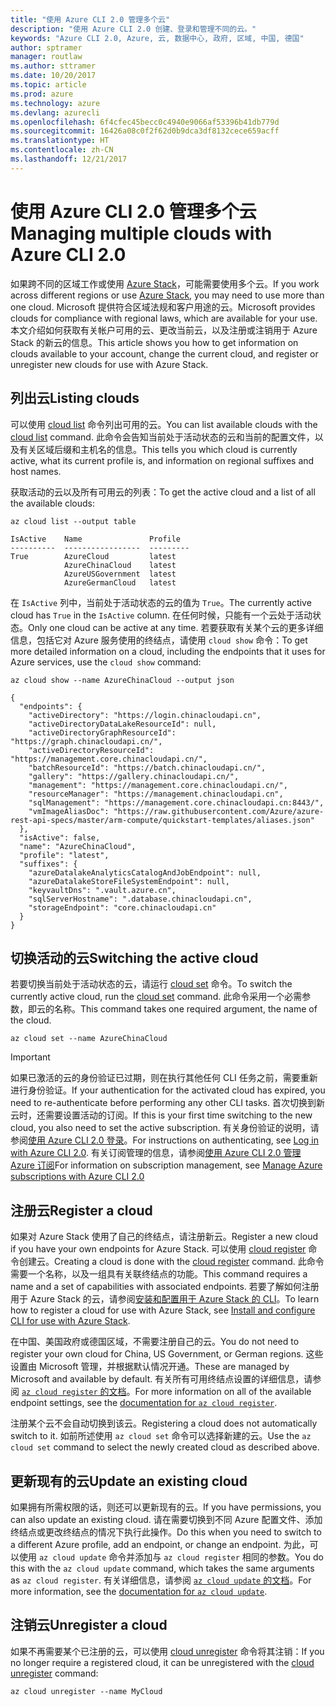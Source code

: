 ```yaml
---
title: "使用 Azure CLI 2.0 管理多个云"
description: "使用 Azure CLI 2.0 创建、登录和管理不同的云。"
keywords: "Azure CLI 2.0, Azure, 云, 数据中心, 政府, 区域, 中国, 德国"
author: sptramer
manager: routlaw
ms.author: sttramer
ms.date: 10/20/2017
ms.topic: article
ms.prod: azure
ms.technology: azure
ms.devlang: azurecli
ms.openlocfilehash: 6f4cfec45becc0c4940e9066af53396b41db779d
ms.sourcegitcommit: 16426a08c0f2f62d0b9dca3df8132cece659acff
ms.translationtype: HT
ms.contentlocale: zh-CN
ms.lasthandoff: 12/21/2017
---
```

# <a name="managing-multiple-clouds-with-azure-cli-20"></a><span data-ttu-id="097e2-104">使用 Azure CLI 2.0 管理多个云</span><span class="sxs-lookup"><span data-stu-id="097e2-104">Managing multiple clouds with Azure CLI 2.0</span></span>

<span data-ttu-id="097e2-105">如果跨不同的区域工作或使用 [Azure Stack](https://docs.microsoft.com/azure/azure-stack/user/)，可能需要使用多个云。</span><span class="sxs-lookup"><span data-stu-id="097e2-105">If you work across different regions or use [Azure Stack](https://docs.microsoft.com/azure/azure-stack/user/), you may need to use more than one cloud.</span></span> <span data-ttu-id="097e2-106">Microsoft 提供符合区域法规和客户用途的云。</span><span class="sxs-lookup"><span data-stu-id="097e2-106">Microsoft provides clouds for compliance with regional laws, which are available for your use.</span></span> <span data-ttu-id="097e2-107">本文介绍如何获取有关帐户可用的云、更改当前云，以及注册或注销用于 Azure Stack 的新云的信息。</span><span class="sxs-lookup"><span data-stu-id="097e2-107">This article shows you how to get information on clouds available to your account, change the current cloud, and register or unregister new clouds for use with Azure Stack.</span></span>

## <a name="listing-clouds"></a><span data-ttu-id="097e2-108">列出云</span><span class="sxs-lookup"><span data-stu-id="097e2-108">Listing clouds</span></span>

<span data-ttu-id="097e2-109">可以使用 [cloud list](/cli/azure/cloud#list) 命令列出可用的云。</span><span class="sxs-lookup"><span data-stu-id="097e2-109">You can list available clouds with the [cloud list](/cli/azure/cloud#list) command.</span></span> <span data-ttu-id="097e2-110">此命令会告知当前处于活动状态的云和当前的配置文件，以及有关区域后缀和主机名的信息。</span><span class="sxs-lookup"><span data-stu-id="097e2-110">This tells you which cloud is currently active, what its current profile is, and information on regional suffixes and host names.</span></span>

<span data-ttu-id="097e2-111">获取活动的云以及所有可用云的列表：</span><span class="sxs-lookup"><span data-stu-id="097e2-111">To get the active cloud and a list of all the available clouds:</span></span>

```azurecli
az cloud list --output table
```

```output
IsActive    Name               Profile
----------  -----------------  ---------
True        AzureCloud         latest
            AzureChinaCloud    latest
            AzureUSGovernment  latest
            AzureGermanCloud   latest
```

<span data-ttu-id="097e2-112">在 `IsActive` 列中，当前处于活动状态的云的值为 `True`。</span><span class="sxs-lookup"><span data-stu-id="097e2-112">The currently active cloud has `True` in the `IsActive` column.</span></span> <span data-ttu-id="097e2-113">在任何时候，只能有一个云处于活动状态。</span><span class="sxs-lookup"><span data-stu-id="097e2-113">Only one cloud can be active at any time.</span></span> <span data-ttu-id="097e2-114">若要获取有关某个云的更多详细信息，包括它对 Azure 服务使用的终结点，请使用 `cloud show` 命令：</span><span class="sxs-lookup"><span data-stu-id="097e2-114">To get more detailed information on a cloud, including the endpoints that it uses for Azure services, use the `cloud show` command:</span></span>

```azurecli
az cloud show --name AzureChinaCloud --output json
```

```output
{
  "endpoints": {
    "activeDirectory": "https://login.chinacloudapi.cn",
    "activeDirectoryDataLakeResourceId": null,
    "activeDirectoryGraphResourceId": "https://graph.chinacloudapi.cn/",
    "activeDirectoryResourceId": "https://management.core.chinacloudapi.cn/",
    "batchResourceId": "https://batch.chinacloudapi.cn/",
    "gallery": "https://gallery.chinacloudapi.cn/",
    "management": "https://management.core.chinacloudapi.cn/",
    "resourceManager": "https://management.chinacloudapi.cn",
    "sqlManagement": "https://management.core.chinacloudapi.cn:8443/",
    "vmImageAliasDoc": "https://raw.githubusercontent.com/Azure/azure-rest-api-specs/master/arm-compute/quickstart-templates/aliases.json"
  },
  "isActive": false,
  "name": "AzureChinaCloud",
  "profile": "latest",
  "suffixes": {
    "azureDatalakeAnalyticsCatalogAndJobEndpoint": null,
    "azureDatalakeStoreFileSystemEndpoint": null,
    "keyvaultDns": ".vault.azure.cn",
    "sqlServerHostname": ".database.chinacloudapi.cn",
    "storageEndpoint": "core.chinacloudapi.cn"
  }
}
```

## <a name="switching-the-active-cloud"></a><span data-ttu-id="097e2-115">切换活动的云</span><span class="sxs-lookup"><span data-stu-id="097e2-115">Switching the active cloud</span></span>

<span data-ttu-id="097e2-116">若要切换当前处于活动状态的云，请运行 [cloud set](/cli/azure/cloud#set) 命令。</span><span class="sxs-lookup"><span data-stu-id="097e2-116">To switch the currently active cloud, run the [cloud set](/cli/azure/cloud#set) command.</span></span> <span data-ttu-id="097e2-117">此命令采用一个必需参数，即云的名称。</span><span class="sxs-lookup"><span data-stu-id="097e2-117">This command takes one required argument, the name of the cloud.</span></span>

```azurecli
az cloud set --name AzureChinaCloud
```

> [!IMPORTANT]
> <span data-ttu-id="097e2-118">如果已激活的云的身份验证已过期，则在执行其他任何 CLI 任务之前，需要重新进行身份验证。</span><span class="sxs-lookup"><span data-stu-id="097e2-118">If your authentication for the activated cloud has expired, you need to re-authenticate before performing any other CLI tasks.</span></span> <span data-ttu-id="097e2-119">首次切换到新云时，还需要设置活动的订阅。</span><span class="sxs-lookup"><span data-stu-id="097e2-119">If this is your first time switching to the new cloud, you also need to set the active subscription.</span></span>
> <span data-ttu-id="097e2-120">有关身份验证的说明，请参阅[使用 Azure CLI 2.0 登录](authenticate-azure-cli.md)。</span><span class="sxs-lookup"><span data-stu-id="097e2-120">For instructions on authenticating, see [Log in with Azure CLI 2.0](authenticate-azure-cli.md).</span></span> <span data-ttu-id="097e2-121">有关订阅管理的信息，请参阅[使用 Azure CLI 2.0 管理 Azure 订阅](manage-azure-subscriptions-azure-cli.md)</span><span class="sxs-lookup"><span data-stu-id="097e2-121">For information on subscription management, see [Manage Azure subscriptions with Azure CLI 2.0](manage-azure-subscriptions-azure-cli.md)</span></span>

## <a name="register-a-cloud"></a><span data-ttu-id="097e2-122">注册云</span><span class="sxs-lookup"><span data-stu-id="097e2-122">Register a cloud</span></span>

<span data-ttu-id="097e2-123">如果对 Azure Stack 使用了自己的终结点，请注册新云。</span><span class="sxs-lookup"><span data-stu-id="097e2-123">Register a new cloud if you have your own endpoints for Azure Stack.</span></span> <span data-ttu-id="097e2-124">可以使用 [cloud register](/cli/azure/cloud#register) 命令创建云。</span><span class="sxs-lookup"><span data-stu-id="097e2-124">Creating a cloud is done with the [cloud register](/cli/azure/cloud#register) command.</span></span> <span data-ttu-id="097e2-125">此命令需要一个名称，以及一组具有关联终结点的功能。</span><span class="sxs-lookup"><span data-stu-id="097e2-125">This command requires a name and a set of capabilities with associated endpoints.</span></span> <span data-ttu-id="097e2-126">若要了解如何注册用于 Azure Stack 的云，请参阅[安装和配置用于 Azure Stack 的 CLI](/azure/azure-stack/user/azure-stack-connect-cli#connect-to-azure-stack)。</span><span class="sxs-lookup"><span data-stu-id="097e2-126">To learn how to register a cloud for use with Azure Stack, see [Install and configure CLI for use with Azure Stack](/azure/azure-stack/user/azure-stack-connect-cli#connect-to-azure-stack).</span></span>

<span data-ttu-id="097e2-127">在中国、美国政府或德国区域，不需要注册自己的云。</span><span class="sxs-lookup"><span data-stu-id="097e2-127">You do not need to register your own cloud for China, US Government, or German regions.</span></span> <span data-ttu-id="097e2-128">这些设置由 Microsoft 管理，并根据默认情况开通。</span><span class="sxs-lookup"><span data-stu-id="097e2-128">These are managed by Microsoft and available by default.</span></span>  <span data-ttu-id="097e2-129">有关所有可用终结点设置的详细信息，请参阅 [`az cloud register` 的文档](/cli/azure/cloud?view=azure-cli-latest#az_cloud_register)。</span><span class="sxs-lookup"><span data-stu-id="097e2-129">For more information on all of the available endpoint settings, see the [documentation for `az cloud register`](/cli/azure/cloud?view=azure-cli-latest#az_cloud_register).</span></span>

<span data-ttu-id="097e2-130">注册某个云不会自动切换到该云。</span><span class="sxs-lookup"><span data-stu-id="097e2-130">Registering a cloud does not automatically switch to it.</span></span> <span data-ttu-id="097e2-131">如前所述使用 `az cloud set` 命令可以选择新建的云。</span><span class="sxs-lookup"><span data-stu-id="097e2-131">Use the `az cloud set` command to select the newly created cloud as described above.</span></span>

## <a name="update-an-existing-cloud"></a><span data-ttu-id="097e2-132">更新现有的云</span><span class="sxs-lookup"><span data-stu-id="097e2-132">Update an existing cloud</span></span>

<span data-ttu-id="097e2-133">如果拥有所需权限的话，则还可以更新现有的云。</span><span class="sxs-lookup"><span data-stu-id="097e2-133">If you have permissions, you can also update an existing cloud.</span></span> <span data-ttu-id="097e2-134">请在需要切换到不同 Azure 配置文件、添加终结点或更改终结点的情况下执行此操作。</span><span class="sxs-lookup"><span data-stu-id="097e2-134">Do this when you need to switch to a different Azure profile, add an endpoint, or change an endpoint.</span></span>
<span data-ttu-id="097e2-135">为此，可以使用 `az cloud update` 命令并添加与 `az cloud register` 相同的参数。</span><span class="sxs-lookup"><span data-stu-id="097e2-135">You do this with the `az cloud update` command, which takes the same arguments as `az cloud register`.</span></span> <span data-ttu-id="097e2-136">有关详细信息，请参阅 [`az cloud update` 的文档](/cli/azure/cloud?view=azure-cli-latest#az_cloud_update)。</span><span class="sxs-lookup"><span data-stu-id="097e2-136">For more information, see the [documentation for `az cloud update`](/cli/azure/cloud?view=azure-cli-latest#az_cloud_update).</span></span>

## <a name="unregister-a-cloud"></a><span data-ttu-id="097e2-137">注销云</span><span class="sxs-lookup"><span data-stu-id="097e2-137">Unregister a cloud</span></span>

<span data-ttu-id="097e2-138">如果不再需要某个已注册的云，可以使用 [cloud unregister](/cli/azure/cloud#unregister) 命令将其注销：</span><span class="sxs-lookup"><span data-stu-id="097e2-138">If you no longer require a registered cloud, it can be unregistered with the [cloud unregister](/cli/azure/cloud#unregister) command:</span></span>

```azurecli
az cloud unregister --name MyCloud
```
